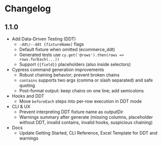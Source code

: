 # Changelog

## 1.1.0

- Add Data-Driven Testing (DDT)
  - `-ddt/--ddt [fixtureName]` flags
  - Default fixture when omitted (ecommerce_ddt)
  - Generated tests use `cy.get('@rows').then(rows => rows.forEach(...))`
  - Support `{{field}}` placeholders (also inside selectors)
- Cypress command generation improvements
  - Robust chaining behavior; prevent broken chains
  - `contains` supports two args (comma or slash separated) and safe quoting
  - Post-format output: keep chains on one line; add semicolons
- Hooks and DDT
  - Move `beforeEach` steps into per-row execution in DDT mode
- CLI & UX
  - Prevent interpreting DDT fixture name as outputDir
  - Warnings summary after generate (missing columns, placeholder without DDT, invalid contains, invalid hooks, suspicious chaining)
- Docs
  - Update Getting Started, CLI Reference, Excel Template for DDT and warnings
